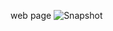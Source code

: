 

web page
![Snapshot ](https://cloud.githubusercontent.com/assets/16952223/13033646/f970a690-d344-11e5-911c-416f5aad83ab.JPG)